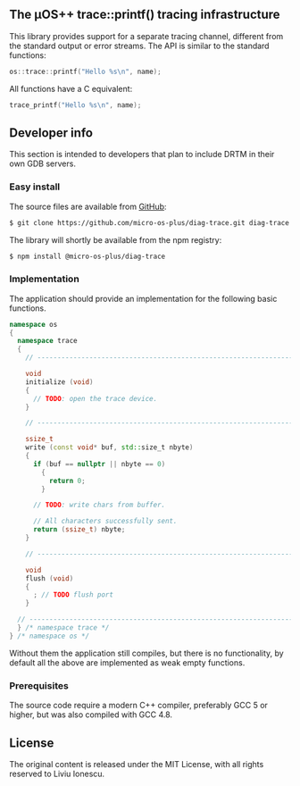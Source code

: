 ## The µOS++ trace::printf() tracing infrastructure

This library provides support for a separate tracing channel, different from the standard output or error streams. The API is similar to the standard functions:

```c++
os::trace::printf("Hello %s\n", name);
```

All functions have a C equivalent:

```c
trace_printf("Hello %s\n", name);
```

## Developer info

This section is intended to developers that plan to include DRTM in their own GDB servers.

### Easy install

The source files are available from [GitHub](https://github.com/micro-os-plus/diag-trace):

```bash
$ git clone https://github.com/micro-os-plus/diag-trace.git diag-trace.git
```

The library will shortly be available from the npm registry:

```bash
$ npm install @micro-os-plus/diag-trace
```

### Implementation

The application should provide an implementation for the following basic functions.

```c++
namespace os
{
  namespace trace
  {
    // ------------------------------------------------------------------------

    void
    initialize (void)
    {
      // TODO: open the trace device.
    }

    // ------------------------------------------------------------------------

    ssize_t
    write (const void* buf, std::size_t nbyte)
    {
      if (buf == nullptr || nbyte == 0)
        {
          return 0;
        }

      // TODO: write chars from buffer.

      // All characters successfully sent.
      return (ssize_t) nbyte;
    }

    // ------------------------------------------------------------------------

    void
    flush (void)
    {
      ; // TODO flush port
    }

  // --------------------------------------------------------------------------
  } /* namespace trace */
} /* namespace os */
```

Without them the application still compiles, but there is no functionality, by default all the above are implemented as weak empty functions.

### Prerequisites

The source code require a modern C++ compiler, preferably GCC 5 or higher, but was also compiled with GCC 4.8. 

## License

The original content is released under the MIT License, with
all rights reserved to Liviu Ionescu.
